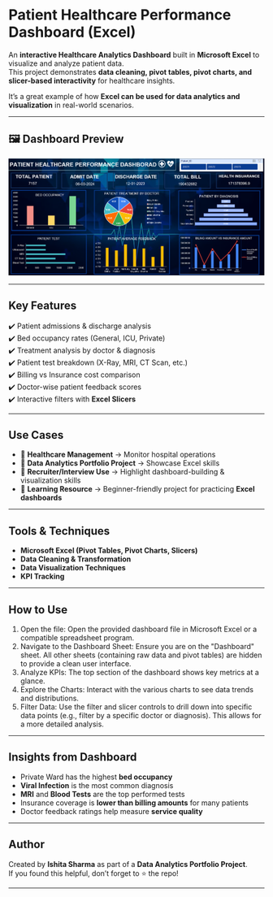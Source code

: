 # Patient Healthcare Performance Dashboard (Excel)

An **interactive Healthcare Analytics Dashboard** built in **Microsoft Excel** to visualize and analyze patient data.  
This project demonstrates **data cleaning, pivot tables, pivot charts, and slicer-based interactivity** for healthcare insights.  

It’s a great example of how **Excel can be used for data analytics and visualization** in real-world scenarios.

---

## 🖼 Dashboard Preview
![Dashboard Screenshot](dashboard.png)

---

##  Key Features
✔️ Patient admissions & discharge analysis  
✔️ Bed occupancy rates (General, ICU, Private)  
✔️ Treatment analysis by doctor & diagnosis  
✔️ Patient test breakdown (X-Ray, MRI, CT Scan, etc.)  
✔️ Billing vs Insurance cost comparison  
✔️ Doctor-wise patient feedback scores  
✔️ Interactive filters with **Excel Slicers**  

---

##  Use Cases
- 📌 **Healthcare Management** → Monitor hospital operations  
- 📌 **Data Analytics Portfolio Project** → Showcase Excel skills  
- 📌 **Recruiter/Interview Use** → Highlight dashboard-building & visualization skills  
- 📌 **Learning Resource** → Beginner-friendly project for practicing **Excel dashboards**  

---

##  Tools & Techniques
- **Microsoft Excel (Pivot Tables, Pivot Charts, Slicers)**  
- **Data Cleaning & Transformation**  
- **Data Visualization Techniques**  
- **KPI Tracking**  

---

##  How to Use
1. Open the file: Open the provided dashboard file in Microsoft Excel or a compatible spreadsheet program.
2. Navigate to the Dashboard Sheet: Ensure you are on the "Dashboard" sheet. All other sheets (containing raw data and pivot tables) are hidden to provide a clean user interface.
3. Analyze KPIs: The top section of the dashboard shows key metrics at a glance.
4. Explore the Charts: Interact with the various charts to see data trends and distributions.
5. Filter Data: Use the filter and slicer controls to drill down into specific data points (e.g., filter by a specific doctor or diagnosis). This allows for a more detailed analysis.
  
---

## Insights from Dashboard
- Private Ward has the highest **bed occupancy**  
- **Viral Infection** is the most common diagnosis  
- **MRI** and **Blood Tests** are the top performed tests  
- Insurance coverage is **lower than billing amounts** for many patients  
- Doctor feedback ratings help measure **service quality**  

---

##  Author
Created by **Ishita Sharma** as part of a **Data Analytics Portfolio Project**.  
If you found this helpful, don’t forget to ⭐ the repo!  

---

